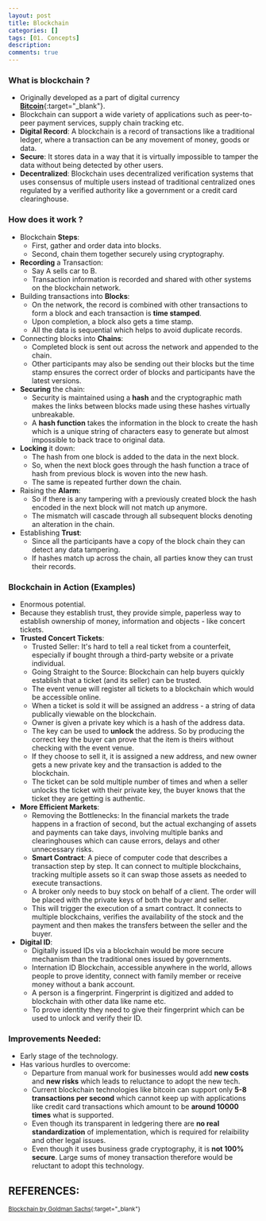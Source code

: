 ```yaml
---
layout: post
title: Blockchain
categories: []
tags: [01. Concepts]
description:
comments: true
---
```


### What is **blockchain** ?
* Originally developed as a part of digital currency [**Bitcoin**](https://bitcoin.org/){:target="_blank"}.
* Blockchain can support a wide variety of applications such as peer-to-peer payment services, supply chain tracking etc.
* **Digital Record**: A blockchain is a record of transactions like a traditional ledger, where a transaction can be any movement of money, goods or data.
* **Secure**: It stores data in a way that it is virtually impossible to tamper the data without being detected by other users.
* **Decentralized**: Blockchain uses decentralized verification systems that uses consensus of multiple users instead of traditional centralized ones regulated by a verified authority like a government or a credit card clearinghouse.

### How does it work ?
* Blockchain **Steps**:
  * First, gather and order data into blocks.
  * Second, chain them together securely using cryptography.
* **Recording** a Transaction:
  * Say A sells car to B. 
  * Transaction information is recorded and shared with other systems on the blockchain network.
* Building transactions into **Blocks**:
  * On the network, the record is combined with other transactions to form a block and each transaction is **time stamped**.
  * Upon completion, a block also gets a time stamp.
  * All the data is sequential which helps to avoid duplicate records.
* Connecting blocks into **Chains**:
  * Completed block is sent out across the network and appended to the chain.
  * Other participants may also be sending out their blocks but the time stamp ensures the correct order of blocks and participants have the latest versions.
* **Securing** the chain:
  * Security is maintained using a **hash** and the cryptographic math makes the links between blocks made using these hashes virtually unbreakable.
  * A **hash function** takes the information in the block to create the hash which is a unique string of characters easy to generate but almost impossible to back trace to original data.
* **Locking** it down:
  * The hash from one block is added to the data in the next block.
  * So, when the next block goes through the hash function a trace of hash from previous block is woven into the new hash.
  * The same is repeated further down the chain.
* Raising the **Alarm**:
  * So if there is any tampering with a previously created block the hash encoded in the next block will not match up anymore.
  * The mismatch will cascade through all subsequent blocks denoting an alteration in the chain.
* Establishing **Trust**:
  * Since all the participants have a copy of the block chain they can detect any data tampering.
  * If hashes match up across the chain, all parties know they can trust their records.

### Blockchain in Action (Examples)
* Enormous potential.
* Because they establish trust, they provide simple, paperless way to establish ownership of money, information and objects - like concert tickets.
* **Trusted Concert Tickets**:
  * Trusted Seller: It's hard to tell a real ticket from a counterfeit, especially if bought through a third-party website or a private individual.
  * Going Straight to the Source: Blockchain can help buyers quickly establish that a ticket (and its seller) can be trusted.
  * The event venue will register all tickets to a blockchain which would be accessible online.
  * When a ticket is sold it will be assigned an address - a string of data publically viewable on the blockchain.
  * Owner is given a private key which is a hash of the address data.
  * The key can be used to **unlock** the address. So by producing the correct key the buyer can prove that the item is theirs without checking with the event venue.
  * If they choose to sell it, it is assigned a new address, and new owner gets a new private key and the transaction is added to the blockchain.
  * The ticket can be sold multiple number of times and when a seller unlocks the ticket with their private key, the buyer knows that the ticket they are getting is authentic.
* **More Efficient Markets**:
  * Removing the Bottlenecks: In the financial markets the trade happens in a fraction of second, but the actual exchanging of assets and payments can take days, involving multiple banks and clearinghouses which can cause errors, delays and other unnecessary risks.
  * **Smart Contract**: A piece of computer code that describes a transaction step by step. It can connect to multiple blockchains, tracking multiple assets so it can swap those assets as needed to execute transactions.
  * A broker only needs to buy stock on behalf of a client. The order will be placed with the private keys of both the buyer and seller.
  * This will trigger the execution of a smart contract. It connects to multiple blockchains, verifies the availability of the stock and the payment and then makes the transfers between the seller and the buyer.
* **Digital ID**:
  * Digitally issued IDs via a blockchain would be more secure mechanism than the traditional ones issued by governments.
  * Internation ID Blockchain, accessible anywhere in the world, allows people to prove identity, connect with family member or receive money without a bank account.
  * A person is a fingerprint. Fingerprint is digitized and added to blockchain with other data like name etc.
  * To prove identity they need to give their fingerprint which can be used to unlock and verify their ID.

### Improvements Needed:
* Early stage of the technology.
* Has various hurdles to overcome:
  * Departure from manual work for businesses would add **new costs** and **new risks** which leads to reluctance to adopt the new tech.
  * Current blockchain technologies like bitcoin can support only **5-8 transactions per second** which cannot keep up with applications like credit card transactions which amount to be **around 10000 times** what is supported.
  * Even though its transparent in ledgering there are **no real standardization** of implementation, which is required for relaibility and other legal issues.
  * Even though it uses business grade cryptography, it is **not 100% secure**. Large sums of money transaction therefore would be reluctant to adopt this technology.

## REFERENCES:

<small>[Blockchain by Goldman Sachs](http://www.goldmansachs.com/our-thinking/pages/blockchain/){:target="_blank"}</small>
